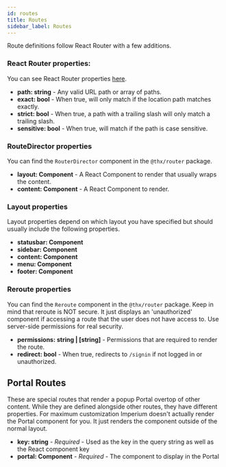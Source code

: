 ```yaml
---
id: routes
title: Routes
sidebar_label: Routes
---
```


Route definitions follow React Router with a few additions.

### React Router properties:
You can see React Router properties [here](https://reacttraining.com/react-router/web/api/Route).
  * **path: string** - Any valid URL path or array of paths.
  * **exact: bool** - When true, will only match if the location path matches exactly. 
  * **strict: bool** - When true, a path with a trailing slash will only match a trailing slash.
  * **sensitive: bool** - When true, will match if the path is case sensitive.
  
### RouteDirector properties
You can find the `RouterDirector` component in the `@thx/router` package.

  * **layout: Component** - A React Component to render that usually wraps the content.
  * **content: Component** - A React Component to render.
  
### Layout properties
Layout properties depend on which layout you have specified but should usually include the following properties.

  * **statusbar: Component**
  * **sidebar: Component**
  * **content: Component**
  * **menu: Component**
  * **footer: Component**

### Reroute properties
You can find the `Reroute` component in the `@thx/router` package. Keep in mind that reroute is NOT
secure. It just displays an 'unauthorized' component if accessing a route that the user does not have
access to. Use server-side permissions for real security.

  * **permissions: string | [string]** - Permissions that are required to render the route. 
  * **redirect: bool** - When true, redirects to `/signin` if not logged in or unauthorized.

## Portal Routes
These are special routes that render a popup Portal overtop of other content. While they are defined alongside
other routes, they have different properties. For maximum customization Imperium doesn't actually render the Portal
component for you. It just renders the component outside of the normal layout.

  * **key: string** - _Required_ - Used as the key in the query string as well as the React component key
  * **portal: Component** - _Required_ - The component to display in the Portal
